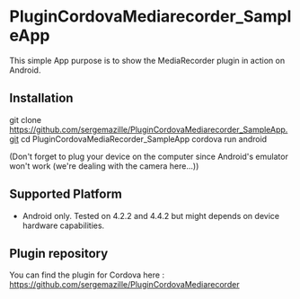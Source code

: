 <!---
# license: Licensed to the Apache Software Foundation (ASF) under one
#         or more contributor license agreements.  See the NOTICE file
#         distributed with this work for additional information
#         regarding copyright ownership.  The ASF licenses this file
#         to you under the Apache License, Version 2.0 (the
#         "License"); you may not use this file except in compliance
#         with the License.  You may obtain a copy of the License at
#
#           http://www.apache.org/licenses/LICENSE-2.0
#
#         Unless required by applicable law or agreed to in writing,
#         software distributed under the License is distributed on an
#         "AS IS" BASIS, WITHOUT WARRANTIES OR CONDITIONS OF ANY
#         KIND, either express or implied.  See the License for the
#         specific language governing permissions and limitations
#         under the License.
-->

# PluginCordovaMediarecorder_SampleApp

This simple App purpose is to show the MediaRecorder plugin in action on Android.

## Installation

git clone https://github.com/sergemazille/PluginCordovaMediarecorder_SampleApp.git
cd PluginCordovaMediaRecorder_SampleApp
cordova run android

(Don't forget to plug your device on the computer since Android's emulator won't work (we're dealing with the camera here...))
    
## Supported Platform

- Android only.
Tested on 4.2.2 and 4.4.2 but might depends on device hardware capabilities.

## Plugin repository

You can find the plugin for Cordova here :
https://github.com/sergemazille/PluginCordovaMediarecorder
